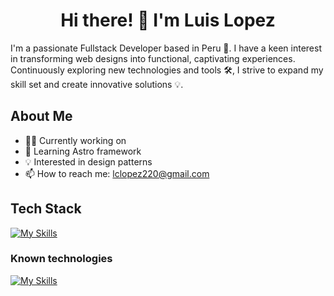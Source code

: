 <div align='center'>
 <h1>Hi there! 👋 I'm Luis Lopez</h1>
</div>

I'm a passionate Fullstack Developer based in Peru 🚀. I have a keen interest in transforming web designs into functional, captivating experiences. Continuously exploring new technologies and tools 🛠️, I strive to expand my skill set and create innovative solutions 💡.



## About Me
- 🧑‍💻 Currently working on 
- 🌱 Learning Astro framework
- 💡 Interested in design patterns
- 📫 How to reach me: lclopez220@gmail.com

## Tech Stack
[![My Skills](https://skillicons.dev/icons?i=ts,js,html,css,react,tailwind,nodejs,express,mongodb,figma)](https://skillicons.dev)

### Known technologies
[![My Skills](https://skillicons.dev/icons?i=py,arduino,java,electron,vite,nextjs,bootstrap,sass,postgres,dynamodb,heroku,qt,androidstudio,postman,tauri,cs,cpp,raspberrypi&perline=10)](https://skillicons.dev)



<!--
**luislopez22/luislopez22** is a ✨ _special_ ✨ repository because its `README.md` (this file) appears on your GitHub profile.

Here are some ideas to get you started:

- 🔭 I’m currently working on ...
- 🌱 I’m currently learning ...
- 👯 I’m looking to collaborate on ...
- 🤔 I’m looking for help with ...
- 💬 Ask me about ...
- 📫 How to reach me: ...
- 😄 Pronouns: ...
- ⚡ Fun fact: ...
-->
